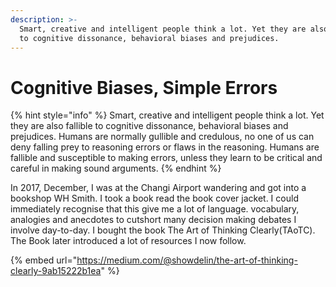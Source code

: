 ```yaml
---
description: >-
  Smart, creative and intelligent people think a lot. Yet they are also fallible
  to cognitive dissonance, behavioral biases and prejudices.
---
```


# Cognitive Biases, Simple Errors

{% hint style="info" %}
Smart, creative and intelligent people think a lot. Yet they are also fallible to cognitive dissonance, behavioral biases and prejudices. Humans are normally gullible and credulous, no one of us can deny falling prey to reasoning errors or flaws in the reasoning. Humans are fallible and susceptible to making errors, unless they learn to be critical and careful in making sound arguments.
{% endhint %}

In 2017, December, I was at the Changi Airport wandering and got into a bookshop WH Smith. I took a book read the book cover  jacket. I could immediately recognise that this give me a lot of language. vocabulary, analogies and anecdotes to cutshort many decision making debates I involve day-to-day. I bought the book The Art of Thinking Clearly(TAoTC). The Book later introduced a lot of resources I now follow.&#x20;

{% embed url="https://medium.com/@showdelin/the-art-of-thinking-clearly-9ab15222b1ea" %}
